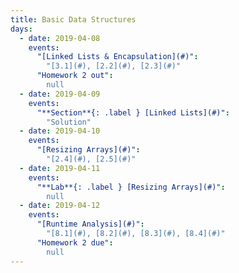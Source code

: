 ```yaml
---
title: Basic Data Structures
days:
  - date: 2019-04-08
    events:
      "[Linked Lists & Encapsulation](#)":
        "[3.1](#), [2.2](#), [2.3](#)"
      "Homework 2 out":
        null
  - date: 2019-04-09
    events:
      "**Section**{: .label } [Linked Lists](#)":
        "Solution"
  - date: 2019-04-10
    events:
      "[Resizing Arrays](#)":
        "[2.4](#), [2.5](#)"
  - date: 2019-04-11
    events:
      "**Lab**{: .label } [Resizing Arrays](#)":
        null
  - date: 2019-04-12
    events:
      "[Runtime Analysis](#)":
        "[8.1](#), [8.2](#), [8.3](#), [8.4](#)"
      "Homework 2 due":
        null
---
```

